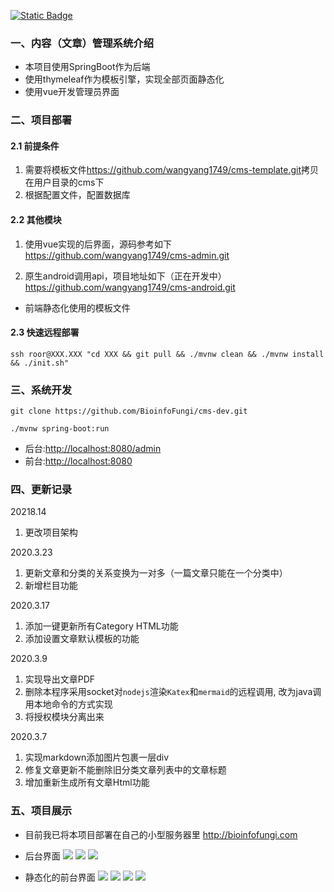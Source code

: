 [![Static Badge](https://img.shields.io/badge/gitee-bioproj%2Fcms--dev-brightgreen?logo=gitee)](https://gitee.com/bioproj/cms-dev)


### 一、内容（文章）管理系统介绍
+ 本项目使用SpringBoot作为后端
+ 使用thymeleaf作为模板引擎，实现全部页面静态化
+ 使用vue开发管理员界面

### 二、项目部署
#### 2.1 前提条件
1. 需要将模板文件<https://github.com/wangyang1749/cms-template.git>拷贝在用户目录的cms下
2. 根据配置文件，配置数据库

#### 2.2 其他模块
1. 使用vue实现的后界面，源码参考如下
<https://github.com/wangyang1749/cms-admin.git> <br> 

2. 原生android调用api，项目地址如下（正在开发中）
<https://github.com/wangyang1749/cms-android.git>
+ 前端静态化使用的模板文件

#### 2.3 快速远程部署
```shell
ssh roor@XXX.XXX "cd XXX && git pull && ./mvnw clean && ./mvnw install && ./init.sh"
```

### 三、系统开发
```
git clone https://github.com/BioinfoFungi/cms-dev.git
```
```
./mvnw spring-boot:run
```
+ 后台:<http://localhost:8080/admin>
+ 前台:<http://localhost:8080>



### 四、更新记录
20218.14
1. 更改项目架构

2020.3.23
1. 更新文章和分类的关系变换为一对多（一篇文章只能在一个分类中）
2. 新增栏目功能

2020.3.17
1. 添加一键更新所有Category HTML功能
2. 添加设置文章默认模板的功能

2020.3.9
1. 实现导出文章PDF
2. 删除本程序采用socket对`nodejs`渲染`Katex`和`mermaid`的远程调用, 
改为java调用本地命令的方式实现
3. 将授权模块分离出来

 2020.3.7 
1. 实现markdown添加图片包裹一层div
2. 修复文章更新不能删除旧分类文章列表中的文章标题
3. 增加重新生成所有文章Html功能

### 五、项目展示
+ 目前我已将本项目部署在自己的小型服务器里
<http://bioinfofungi.com>


+ 后台界面
![](https://wangyang-bucket.oss-cn-beijing.aliyuncs.com/image-bed/5406acbf-de2f-418b-866f-3d113fad41a9.png)
![](https://wangyang-bucket.oss-cn-beijing.aliyuncs.com/image-bed/593ceb55-19c9-4b9b-9612-c8f8fc771a66.png)
![](https://wangyang-bucket.oss-cn-beijing.aliyuncs.com/image-bed/c18cfb8d-023a-4881-a82a-d4291f7695ef.png)
+ 静态化的前台界面
![](https://wangyang-bucket.oss-cn-beijing.aliyuncs.com/image-bed/d68e9599-496a-470f-86ac-7926374ea56e.png)
![](https://wangyang-bucket.oss-cn-beijing.aliyuncs.com/image-bed/6a358f19-2db8-4afc-a2bb-d0afff8e676a.png)
![](https://wangyang-bucket.oss-cn-beijing.aliyuncs.com/image-bed/94535ba9-4d75-4792-b6b2-53eac38a1ee9.png)
![](https://wangyang-bucket.oss-cn-beijing.aliyuncs.com/image-bed/9fac9998-c498-4742-b9a8-f42bcc29d82f.png)
